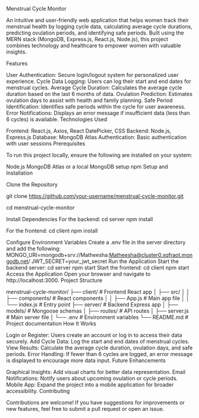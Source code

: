 Menstrual Cycle Monitor

An intuitive and user-friendly web application that helps women track their menstrual health by logging cycle data, calculating average cycle durations, predicting ovulation periods, and identifying safe periods. Built using the MERN stack (MongoDB, Express.js, React.js, Node.js), this project combines technology and healthcare to empower women with valuable insights.

Features

User Authentication: Secure login/logout system for personalized user experience.
Cycle Data Logging: Users can log their start and end dates for menstrual cycles.
Average Cycle Duration: Calculates the average cycle duration based on the last 6 months of data.
Ovulation Prediction: Estimates ovulation days to assist with health and family planning.
Safe Period Identification: Identifies safe periods within the cycle for user awareness.
Error Notifications: Displays an error message if insufficient data (less than 6 cycles) is available.
Technologies Used

Frontend: React.js, Axios, React DatePicker, CSS
Backend: Node.js, Express.js
Database: MongoDB Atlas
Authentication: Basic authentication with user sessions
Prerequisites

To run this project locally, ensure the following are installed on your system:

Node.js
MongoDB Atlas or a local MongoDB setup
npm
Setup and Installation

Clone the Repository

git clone https://github.com/your-username/menstrual-cycle-monitor.git

cd menstrual-cycle-monitor

Install Dependencies
For the backend:
cd server
npm install

For the frontend:
cd client
npm install

Configure Environment Variables Create a .env file in the server directory and add the following:
MONGO_URI=mongodb+srv://Matheesha:Matheesha@cluster0.xqfraot.mongodb.net/
JWT_SECRET=your_jwt_secret
Run the Application
Start the backend server:
cd server
npm start
Start the frontend:
cd client
npm start
Access the Application Open your browser and navigate to http://localhost:3000.
Project Structure

menstrual-cycle-monitor/
├── client/ # Frontend React app
│ ├── src/
│ │ ├── components/ # React components
│ │ ├── App.js # Main app file
│ │ └── index.js # Entry point
├── server/ # Backend Express app
│ ├── models/ # Mongoose schemas
│ ├── routes/ # API routes
│ ├── server.js # Main server file
│ └── .env # Environment variables
└── README.md # Project documentation
How It Works

Login or Register: Users create an account or log in to access their data securely.
Add Cycle Data: Log the start and end dates of menstrual cycles.
View Results: Calculate the average cycle duration, ovulation days, and safe periods.
Error Handling: If fewer than 6 cycles are logged, an error message is displayed to encourage more data input.
Future Enhancements

Graphical Insights: Add visual charts for better data representation.
Email Notifications: Notify users about upcoming ovulation or cycle periods.
Mobile App: Expand the project into a mobile application for broader accessibility.
Contributing

Contributions are welcome! If you have suggestions for improvements or new features, feel free to submit a pull request or open an issue.
